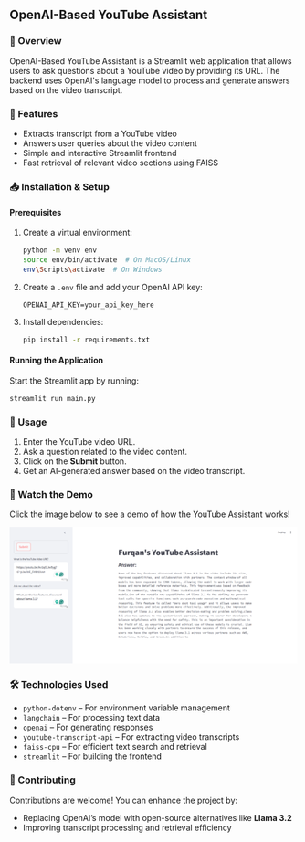## OpenAI-Based YouTube Assistant  

### 📌 Overview  
OpenAI-Based YouTube Assistant is a Streamlit web application that allows users to ask questions about a YouTube video by providing its URL. The backend uses OpenAI's language model to process and generate answers based on the video transcript.  

### 🚀 Features  
- Extracts transcript from a YouTube video  
- Answers user queries about the video content  
- Simple and interactive Streamlit frontend  
- Fast retrieval of relevant video sections using FAISS  

### 📥 Installation & Setup  

#### Prerequisites  
1. Create a virtual environment:  
   ```bash
   python -m venv env
   source env/bin/activate  # On MacOS/Linux
   env\Scripts\activate  # On Windows
   ```  
2. Create a `.env` file and add your OpenAI API key:  
   ```
   OPENAI_API_KEY=your_api_key_here
   ```  
3. Install dependencies:  
   ```bash
   pip install -r requirements.txt
   ```  

#### Running the Application  
Start the Streamlit app by running:  
```bash
streamlit run main.py
```

### 🎯 Usage  
1. Enter the YouTube video URL.  
2. Ask a question related to the video content.  
3. Click on the **Submit** button.  
4. Get an AI-generated answer based on the video transcript.  

### 🎥 Watch the Demo  
Click the image below to see a demo of how the YouTube Assistant works!  

[![YouTube Assistant](Youtube%20assistant.png)](https://youtu.be/_x-Bpli6mNs)

### 🛠️ Technologies Used  
- `python-dotenv` – For environment variable management  
- `langchain` – For processing text data  
- `openai` – For generating responses  
- `youtube-transcript-api` – For extracting video transcripts  
- `faiss-cpu` – For efficient text search and retrieval  
- `streamlit` – For building the frontend  

### 🤝 Contributing  
Contributions are welcome! You can enhance the project by:  
- Replacing OpenAI’s model with open-source alternatives like **Llama 3.2**  
- Improving transcript processing and retrieval efficiency  

